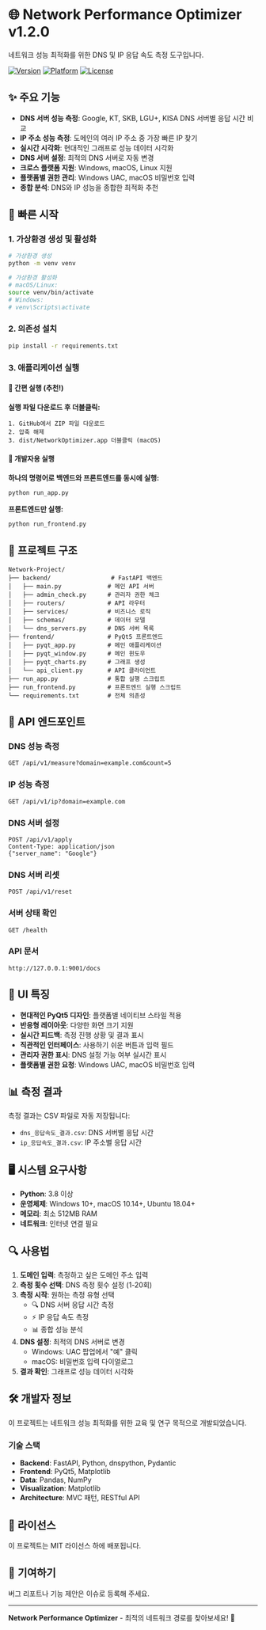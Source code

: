 # 🌐 Network Performance Optimizer v1.2.0

네트워크 성능 최적화를 위한 DNS 및 IP 응답 속도 측정 도구입니다.

[![Version](https://img.shields.io/badge/version-1.2.0-blue.svg)](https://github.com/Yoo0635/Network-Project)
[![Platform](https://img.shields.io/badge/platform-Windows%20%7C%20macOS%20%7C%20Linux-lightgrey.svg)](https://github.com/Yoo0635/Network-Project)
[![License](https://img.shields.io/badge/license-MIT-green.svg)](https://github.com/Yoo0635/Network-Project)

## ✨ 주요 기능

- **DNS 서버 성능 측정**: Google, KT, SKB, LGU+, KISA DNS 서버별 응답 시간 비교
- **IP 주소 성능 측정**: 도메인의 여러 IP 주소 중 가장 빠른 IP 찾기
- **실시간 시각화**: 현대적인 그래프로 성능 데이터 시각화
- **DNS 서버 설정**: 최적의 DNS 서버로 자동 변경
- **크로스 플랫폼 지원**: Windows, macOS, Linux 지원
- **플랫폼별 권한 관리**: Windows UAC, macOS 비밀번호 입력
- **종합 분석**: DNS와 IP 성능을 종합한 최적화 추천

## 🚀 빠른 시작

### 1. 가상환경 생성 및 활성화

```bash
# 가상환경 생성
python -m venv venv

# 가상환경 활성화
# macOS/Linux:
source venv/bin/activate
# Windows:
# venv\Scripts\activate
```

### 2. 의존성 설치

```bash
pip install -r requirements.txt
```

### 3. 애플리케이션 실행

#### 🚀 간편 실행 (추천!)

**실행 파일 다운로드 후 더블클릭:**
```
1. GitHub에서 ZIP 파일 다운로드
2. 압축 해제
3. dist/NetworkOptimizer.app 더블클릭 (macOS)
```

#### 🔧 개발자용 실행

**하나의 명령어로 백엔드와 프론트엔드를 동시에 실행:**

```bash
python run_app.py
```

**프론트엔드만 실행:**
```bash
python run_frontend.py
```

## 📁 프로젝트 구조

```
Network-Project/
├── backend/                 # FastAPI 백엔드
│   ├── main.py             # 메인 API 서버
│   ├── admin_check.py      # 관리자 권한 체크
│   ├── routers/            # API 라우터
│   ├── services/           # 비즈니스 로직
│   ├── schemas/            # 데이터 모델
│   └── dns_servers.py      # DNS 서버 목록
├── frontend/               # PyQt5 프론트엔드
│   ├── pyqt_app.py         # 메인 애플리케이션
│   ├── pyqt_window.py      # 메인 윈도우
│   ├── pyqt_charts.py      # 그래프 생성
│   └── api_client.py       # API 클라이언트
├── run_app.py              # 통합 실행 스크립트
├── run_frontend.py         # 프론트엔드 실행 스크립트
└── requirements.txt        # 전체 의존성
```

## 🔧 API 엔드포인트

### DNS 성능 측정
```
GET /api/v1/measure?domain=example.com&count=5
```

### IP 성능 측정
```
GET /api/v1/ip?domain=example.com
```

### DNS 서버 설정
```
POST /api/v1/apply
Content-Type: application/json
{"server_name": "Google"}
```

### DNS 서버 리셋
```
POST /api/v1/reset
```

### 서버 상태 확인
```
GET /health
```

### API 문서
```
http://127.0.0.1:9001/docs
```

## 🎨 UI 특징

- **현대적인 PyQt5 디자인**: 플랫폼별 네이티브 스타일 적용
- **반응형 레이아웃**: 다양한 화면 크기 지원
- **실시간 피드백**: 측정 진행 상황 및 결과 표시
- **직관적인 인터페이스**: 사용하기 쉬운 버튼과 입력 필드
- **관리자 권한 표시**: DNS 설정 가능 여부 실시간 표시
- **플랫폼별 권한 요청**: Windows UAC, macOS 비밀번호 입력

## 📊 측정 결과

측정 결과는 CSV 파일로 자동 저장됩니다:

- `dns_응답속도_결과.csv`: DNS 서버별 응답 시간
- `ip_응답속도_결과.csv`: IP 주소별 응답 시간

## 🖥️ 시스템 요구사항

- **Python**: 3.8 이상
- **운영체제**: Windows 10+, macOS 10.14+, Ubuntu 18.04+
- **메모리**: 최소 512MB RAM
- **네트워크**: 인터넷 연결 필요

## 🔍 사용법

1. **도메인 입력**: 측정하고 싶은 도메인 주소 입력
2. **측정 횟수 선택**: DNS 측정 횟수 설정 (1-20회)
3. **측정 시작**: 원하는 측정 유형 선택
   - 🔍 DNS 서버 응답 시간 측정
   - ⚡ IP 응답 속도 측정
   - 📊 종합 성능 분석
4. **DNS 설정**: 최적의 DNS 서버로 변경
   - Windows: UAC 팝업에서 "예" 클릭
   - macOS: 비밀번호 입력 다이얼로그
5. **결과 확인**: 그래프로 성능 데이터 시각화

## 🛠️ 개발자 정보

이 프로젝트는 네트워크 성능 최적화를 위한 교육 및 연구 목적으로 개발되었습니다.

### 기술 스택

- **Backend**: FastAPI, Python, dnspython, Pydantic
- **Frontend**: PyQt5, Matplotlib
- **Data**: Pandas, NumPy
- **Visualization**: Matplotlib
- **Architecture**: MVC 패턴, RESTful API

## 📝 라이선스

이 프로젝트는 MIT 라이선스 하에 배포됩니다.

## 🤝 기여하기

버그 리포트나 기능 제안은 이슈로 등록해 주세요.

---

**Network Performance Optimizer** - 최적의 네트워크 경로를 찾아보세요! 🚀
